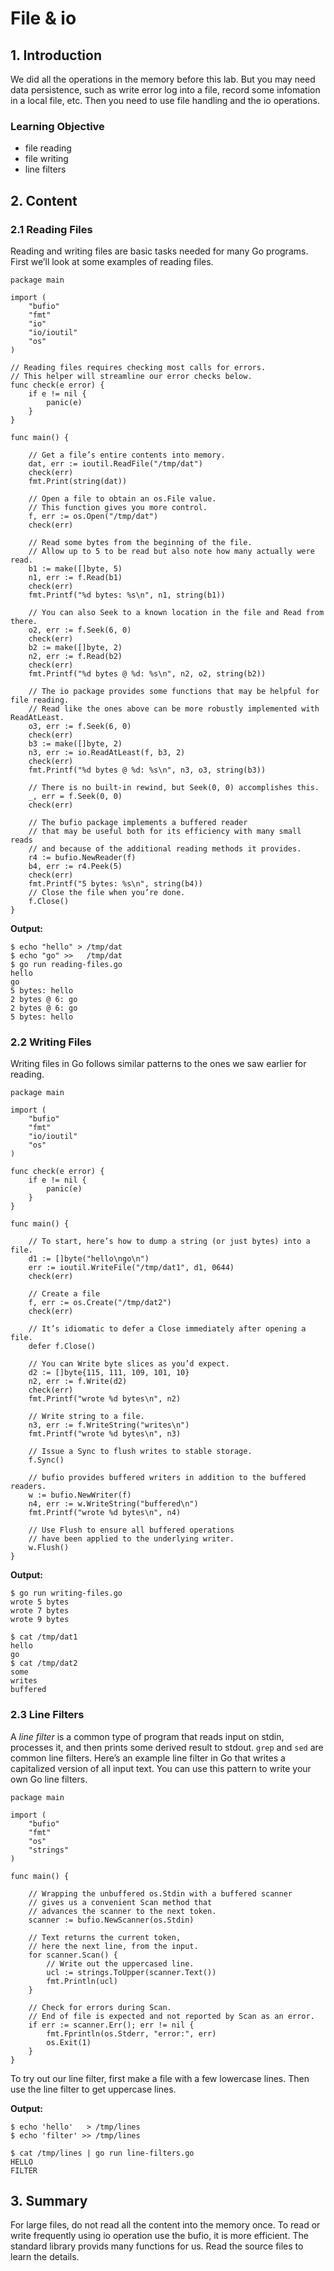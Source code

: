 # File & io

## 1. Introduction

We did all the operations  in the memory before this lab. But you may need data persistence, such as write error log into a file, record some infomation in a local file, etc. Then you need to use file handling and the io operations.

### Learning Objective

- file reading
- file writing
- line filters

## 2. Content

### 2.1 Reading Files

Reading and writing files are basic tasks needed for many Go programs. First we’ll look at some examples of reading files.

```
package main

import (
    "bufio"
    "fmt"
    "io"
    "io/ioutil"
    "os"
)

// Reading files requires checking most calls for errors.
// This helper will streamline our error checks below.
func check(e error) {
    if e != nil {
        panic(e)
    }
}

func main() {

	// Get a file’s entire contents into memory.
	dat, err := ioutil.ReadFile("/tmp/dat")
    check(err)
    fmt.Print(string(dat))
    
    // Open a file to obtain an os.File value.
    // This function gives you more control.
    f, err := os.Open("/tmp/dat")
    check(err)
    
    // Read some bytes from the beginning of the file.
    // Allow up to 5 to be read but also note how many actually were read.
    b1 := make([]byte, 5)
    n1, err := f.Read(b1)
    check(err)
    fmt.Printf("%d bytes: %s\n", n1, string(b1))
    
    // You can also Seek to a known location in the file and Read from there.
    o2, err := f.Seek(6, 0)
    check(err)
    b2 := make([]byte, 2)
    n2, err := f.Read(b2)
    check(err)
    fmt.Printf("%d bytes @ %d: %s\n", n2, o2, string(b2))
    
    // The io package provides some functions that may be helpful for file reading.
    // Read like the ones above can be more robustly implemented with ReadAtLeast.
    o3, err := f.Seek(6, 0)
    check(err)
    b3 := make([]byte, 2)
    n3, err := io.ReadAtLeast(f, b3, 2)
    check(err)
    fmt.Printf("%d bytes @ %d: %s\n", n3, o3, string(b3))
    
    // There is no built-in rewind, but Seek(0, 0) accomplishes this.
    _, err = f.Seek(0, 0)
    check(err)
    
    // The bufio package implements a buffered reader
    // that may be useful both for its efficiency with many small reads
    // and because of the additional reading methods it provides.
    r4 := bufio.NewReader(f)
    b4, err := r4.Peek(5)
    check(err)
    fmt.Printf("5 bytes: %s\n", string(b4))
    // Close the file when you’re done.
    f.Close()
}
```

**Output:**

```
$ echo "hello" > /tmp/dat
$ echo "go" >>   /tmp/dat
$ go run reading-files.go 
hello
go
5 bytes: hello
2 bytes @ 6: go
2 bytes @ 6: go
5 bytes: hello
```

### 2.2 Writing Files

Writing files in Go follows similar patterns to the ones we saw earlier for reading.

```
package main

import (
    "bufio"
    "fmt"
    "io/ioutil"
    "os"
)

func check(e error) {
    if e != nil {
        panic(e)
    }
}

func main() {

	// To start, here’s how to dump a string (or just bytes) into a file.
	d1 := []byte("hello\ngo\n")
    err := ioutil.WriteFile("/tmp/dat1", d1, 0644)
    check(err)
    
    // Create a file
    f, err := os.Create("/tmp/dat2")
    check(err)
    
    // It’s idiomatic to defer a Close immediately after opening a file.
    defer f.Close()
    
    // You can Write byte slices as you’d expect.
    d2 := []byte{115, 111, 109, 101, 10}
    n2, err := f.Write(d2)
    check(err)
    fmt.Printf("wrote %d bytes\n", n2)
    
    // Write string to a file.
    n3, err := f.WriteString("writes\n")
    fmt.Printf("wrote %d bytes\n", n3)
    
    // Issue a Sync to flush writes to stable storage.
    f.Sync()
    
    // bufio provides buffered writers in addition to the buffered readers.
    w := bufio.NewWriter(f)
    n4, err := w.WriteString("buffered\n")
    fmt.Printf("wrote %d bytes\n", n4)
    
    // Use Flush to ensure all buffered operations
    // have been applied to the underlying writer.
    w.Flush()
}
```

**Output:**

```
$ go run writing-files.go 
wrote 5 bytes
wrote 7 bytes
wrote 9 bytes

$ cat /tmp/dat1
hello
go
$ cat /tmp/dat2
some
writes
buffered
```

### 2.3 Line Filters

A *line filter* is a common type of program that reads input on stdin, processes it, and then prints some derived result to stdout. `grep` and `sed` are common line filters. Here’s an example line filter in Go that writes a capitalized version of all input text. You can use this pattern to write your own Go line filters.

```
package main

import (
    "bufio"
    "fmt"
    "os"
    "strings"
)

func main() {

	// Wrapping the unbuffered os.Stdin with a buffered scanner
    // gives us a convenient Scan method that 
    // advances the scanner to the next token.
	scanner := bufio.NewScanner(os.Stdin)
	
	// Text returns the current token,
	// here the next line, from the input.
	for scanner.Scan() {
		// Write out the uppercased line.
		ucl := strings.ToUpper(scanner.Text())
		fmt.Println(ucl)
    }
    
    // Check for errors during Scan.
    // End of file is expected and not reported by Scan as an error.
    if err := scanner.Err(); err != nil {
        fmt.Fprintln(os.Stderr, "error:", err)
        os.Exit(1)
    }
}
```

To try out our line filter, first make a file with a few lowercase lines. Then use the line filter to get uppercase lines.

**Output:**

```
$ echo 'hello'   > /tmp/lines
$ echo 'filter' >> /tmp/lines

$ cat /tmp/lines | go run line-filters.go
HELLO
FILTER
```

## 3. Summary

For large files, do not read all the content into the memory once. To read or write frequently using io operation use the bufio, it is more efficient. The standard library provids many functions for us. Read the source files to learn the details.